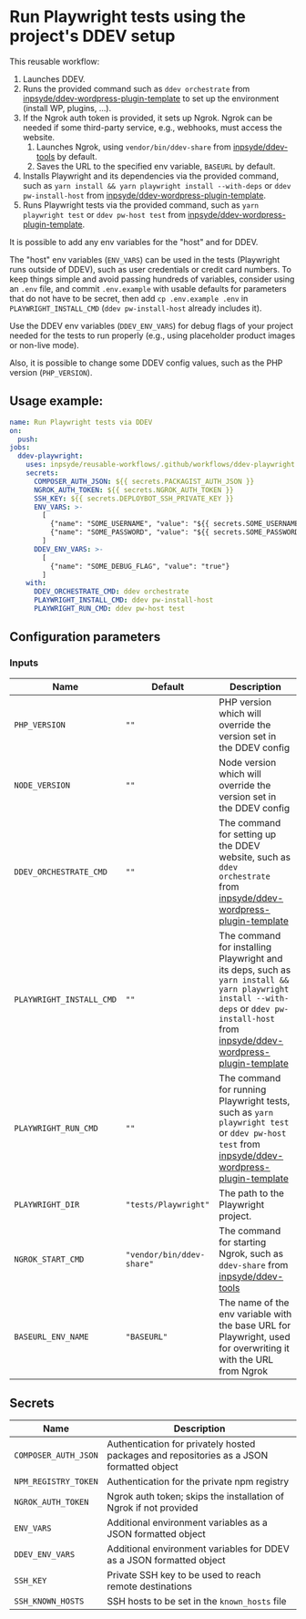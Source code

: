# Run Playwright tests using the project's DDEV setup

This reusable workflow:

1. Launches DDEV.
2. Runs the provided command such as `ddev orchestrate` from [inpsyde/ddev-wordpress-plugin-template](https://github.com/inpsyde/ddev-wordpress-plugin-template) to set up the environment (install WP, plugins, ...).
3. If the Ngrok auth token is provided, it sets up Ngrok. Ngrok can be needed if some third-party service, e.g., webhooks, must access the website.
   1. Launches Ngrok, using `vendor/bin/ddev-share` from [inpsyde/ddev-tools](https://github.com/inpsyde/ddev-tools) by default.
   2. Saves the URL to the specified env variable, `BASEURL` by default.
4. Installs Playwright and its dependencies via the provided command, such as `yarn install && yarn playwright install --with-deps` or `ddev pw-install-host` from [inpsyde/ddev-wordpress-plugin-template](https://github.com/inpsyde/ddev-wordpress-plugin-template).
5. Runs Playwright tests via the provided command, such as `yarn playwright test` or `ddev pw-host test` from [inpsyde/ddev-wordpress-plugin-template](https://github.com/inpsyde/ddev-wordpress-plugin-template).

It is possible to add any env variables for the "host" and for DDEV.

The "host" env variables (`ENV_VARS`) can be used in the tests (Playwright runs outside of DDEV), such as user credentials or credit card numbers.
To keep things simple and avoid passing hundreds of variables,
consider using an `.env` file, and commit `.env.example` with usable defaults for parameters that do not have to be secret,
then add `cp .env.example .env` in `PLAYWRIGHT_INSTALL_CMD` (`ddev pw-install-host` already includes it).

Use the DDEV env variables (`DDEV_ENV_VARS`) for debug flags of your project needed for the tests to run properly 
(e.g., using placeholder product images or non-live mode).

Also, it is possible to change some DDEV config values, such as the PHP version (`PHP_VERSION`).

## Usage example:

```yml
name: Run Playwright tests via DDEV
on:
  push:
jobs:
  ddev-playwright:
    uses: inpsyde/reusable-workflows/.github/workflows/ddev-playwright.yml@main
    secrets:
      COMPOSER_AUTH_JSON: ${{ secrets.PACKAGIST_AUTH_JSON }}
      NGROK_AUTH_TOKEN: ${{ secrets.NGROK_AUTH_TOKEN }}
      SSH_KEY: ${{ secrets.DEPLOYBOT_SSH_PRIVATE_KEY }}
      ENV_VARS: >-
        [
          {"name": "SOME_USERNAME", "value": "${{ secrets.SOME_USERNAME }}"},
          {"name": "SOME_PASSWORD", "value": "${{ secrets.SOME_PASSWORD }}"}
        ]
      DDEV_ENV_VARS: >-
        [
          {"name": "SOME_DEBUG_FLAG", "value": "true"}
        ]
    with:
      DDEV_ORCHESTRATE_CMD: ddev orchestrate
      PLAYWRIGHT_INSTALL_CMD: ddev pw-install-host
      PLAYWRIGHT_RUN_CMD: ddev pw-host test
```

## Configuration parameters

### Inputs

| Name                     | Default                   | Description                                                                                                                                                                                                                                          |
|--------------------------|---------------------------|------------------------------------------------------------------------------------------------------------------------------------------------------------------------------------------------------------------------------------------------------|
| `PHP_VERSION`            | `""`                      | PHP version which will override the version set in the DDEV config                                                                                                                                                                                   |
| `NODE_VERSION`           | `""`                      | Node version which will override the version set in the DDEV config                                                                                                                                                                                  |
| `DDEV_ORCHESTRATE_CMD`   | `""`                      | The command for setting up the DDEV website, such as `ddev orchestrate` from [inpsyde/ddev-wordpress-plugin-template](https://github.com/inpsyde/ddev-wordpress-plugin-template)                                                                     |
| `PLAYWRIGHT_INSTALL_CMD` | `""`                      | The command for installing Playwright and its deps, such as `yarn install && yarn playwright install --with-deps` or `ddev pw-install-host` from [inpsyde/ddev-wordpress-plugin-template](https://github.com/inpsyde/ddev-wordpress-plugin-template) |
| `PLAYWRIGHT_RUN_CMD`     | `""`                      | The command for running Playwright tests, such as `yarn playwright test` or `ddev pw-host test` from [inpsyde/ddev-wordpress-plugin-template](https://github.com/inpsyde/ddev-wordpress-plugin-template)                                             |
| `PLAYWRIGHT_DIR`         | `"tests/Playwright"`      | The path to the Playwright project.                                                                                                                                                                                                                  | 
| `NGROK_START_CMD`        | `"vendor/bin/ddev-share"` | The command for starting Ngrok, such as `ddev-share` from [inpsyde/ddev-tools](https://github.com/inpsyde/ddev-tools)                                                                                                                                |
| `BASEURL_ENV_NAME`       | `"BASEURL"`               | The name of the env variable with the base URL for Playwright, used for overwriting it with the URL from Ngrok                                                                                                                                       |

## Secrets

| Name                 | Description                                                                              |
|----------------------|------------------------------------------------------------------------------------------|
| `COMPOSER_AUTH_JSON` | Authentication for privately hosted packages and repositories as a JSON formatted object |
| `NPM_REGISTRY_TOKEN` | Authentication for the private npm registry                                              |
| `NGROK_AUTH_TOKEN`   | Ngrok auth token; skips the installation of Ngrok if not provided                        |
| `ENV_VARS`           | Additional environment variables as a JSON formatted object                              |
| `DDEV_ENV_VARS`      | Additional environment variables for DDEV as a JSON formatted object                     |
| `SSH_KEY`            | Private SSH key to be used to reach remote destinations                                  |
| `SSH_KNOWN_HOSTS`    | SSH hosts to be set in the `known_hosts` file                                            |
